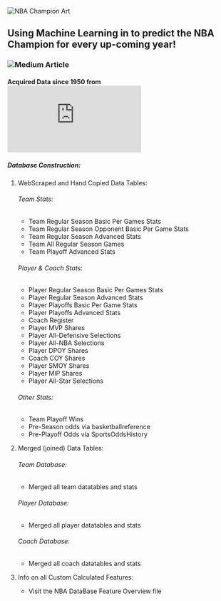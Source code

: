 ![NBA Champion Art](https://github.com/allenjake440/NBA_Champion/assets/134075534/b7d724d9-5452-45d2-abac-81128c34a8f6)

## Using Machine Learning in to predict the NBA Champion for every up-coming year!

### ![Medium Article](https://medium.com/@allenjake440/predicting-the-nba-champion-with-machine-learning-25e3a45a82f9)

#### Acquired Data since 1950 from ![basketballreference](https://www.basketball-reference.com/about/glossary.html)
##### Database Construction:
1. WebScraped and Hand Copied Data Tables:
   ###### Team Stats:
   - Team Regular Season Basic Per Games Stats
   - Team Regular Season Opponent Basic Per Game Stats
   - Team Regular Season Advanced Stats
   - Team All Regular Season Games
   - Team Playoff Advanced Stats
   ###### Player & Coach Stats:
   - Player Regular Season Basic Per Games Stats
   - Player Regular Season Advanced Stats
   - Player Playoffs Basic Per Game Stats
   - Player Playoffs Advanced Stats
   - Coach Register
   - Player MVP Shares 
   - Player All-Defensive Selections
   - Player All-NBA Selections
   - Player DPOY Shares
   - Coach COY Shares
   - Player SMOY Shares
   - Player MIP Shares
   - Player All-Star Selections
   ###### Other Stats:
   - Team Playoff Wins
   - Pre-Season odds via basketballreference
   - Pre-Playoff Odds via SportsOddsHistory

2. Merged (joined) Data Tables:
   
   ###### Team Database:
    - Merged all team datatables and stats
      
   ###### Player Database:
    - Merged all player datatables and stats
  
   ###### Coach Database:
    - Merged all coach datatables and stats

3. Info on all Custom Calculated Features:
   - Visit the NBA DataBase Feature Overview file
